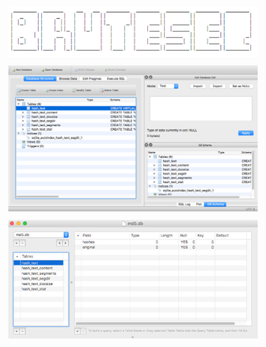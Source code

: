 ![alt tag](https://raw.githubusercontent.com/fsiamp/brutesec/main/images/brutesec.png)


![alt tag](https://raw.githubusercontent.com/fsiamp/brutesec/main/images/sqlite.png)

![alt tag](https://raw.githubusercontent.com/fsiamp/brutesec/main/images/liya.png)
